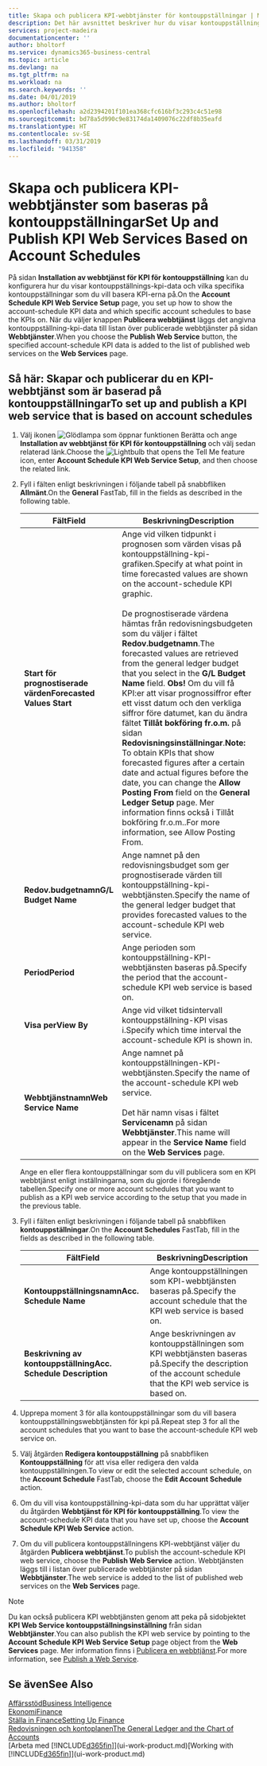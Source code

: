 ```yaml
---
title: Skapa och publicera KPI-webbtjänster för kontouppställningar | Microsoft Docs
description: Det här avsnittet beskriver hur du visar kontouppställningen KPI-data baserat på specifika kontouppställningar.
services: project-madeira
documentationcenter: ''
author: bholtorf
ms.service: dynamics365-business-central
ms.topic: article
ms.devlang: na
ms.tgt_pltfrm: na
ms.workload: na
ms.search.keywords: ''
ms.date: 04/01/2019
ms.author: bholtorf
ms.openlocfilehash: a2d2394201f101ea368cfc616bf3c293c4c51e98
ms.sourcegitcommit: bd78a5d990c9e83174da1409076c22df8b35eafd
ms.translationtype: HT
ms.contentlocale: sv-SE
ms.lasthandoff: 03/31/2019
ms.locfileid: "941358"
---
```

# <a name="set-up-and-publish-kpi-web-services-based-on-account-schedules"></a><span data-ttu-id="8df6b-103">Skapa och publicera KPI-webbtjänster som baseras på kontouppställningar</span><span class="sxs-lookup"><span data-stu-id="8df6b-103">Set Up and Publish KPI Web Services Based on Account Schedules</span></span>
<span data-ttu-id="8df6b-104">På sidan **Installation av webbtjänst för KPI för kontouppställning** kan du konfigurera hur du visar kontouppställnings-kpi-data och vilka specifika kontouppställningar som du vill basera KPI-erna på.</span><span class="sxs-lookup"><span data-stu-id="8df6b-104">On the **Account Schedule KPI Web Service Setup** page, you set up how to show the account-schedule KPI data and which specific account schedules to base the KPIs on.</span></span> <span data-ttu-id="8df6b-105">När du väljer knappen **Publicera webbtjänst** läggs det angivna kontouppställning-kpi-data till listan över publicerade webbtjänster på sidan **Webbtjänster**.</span><span class="sxs-lookup"><span data-stu-id="8df6b-105">When you choose the **Publish Web Service** button, the specified account-schedule KPI data is added to the list of published web services on the **Web Services** page.</span></span>  

## <a name="to-set-up-and-publish-a-kpi-web-service-that-is-based-on-account-schedules"></a><span data-ttu-id="8df6b-106">Så här: Skapar och publicerar du en KPI-webbtjänst som är baserad på kontouppställningar</span><span class="sxs-lookup"><span data-stu-id="8df6b-106">To set up and publish a KPI web service that is based on account schedules</span></span>  
1.  <span data-ttu-id="8df6b-107">Välj ikonen ![Glödlampa som öppnar funktionen Berätta](media/ui-search/search_small.png "Berätta vad du vill göra") och ange **Installation av webbtjänst för KPI för kontouppställning** och välj sedan relaterad länk.</span><span class="sxs-lookup"><span data-stu-id="8df6b-107">Choose the ![Lightbulb that opens the Tell Me feature](media/ui-search/search_small.png "Tell me what you want to do") icon, enter **Account Schedule KPI Web Service Setup**, and then choose the related link.</span></span>  
2.  <span data-ttu-id="8df6b-108">Fyll i fälten enligt beskrivningen i följande tabell på snabbfliken **Allmänt**.</span><span class="sxs-lookup"><span data-stu-id="8df6b-108">On the **General** FastTab, fill in the fields as described in the following table.</span></span>  

    |<span data-ttu-id="8df6b-109">Fält</span><span class="sxs-lookup"><span data-stu-id="8df6b-109">Field</span></span>|<span data-ttu-id="8df6b-110">Beskrivning</span><span class="sxs-lookup"><span data-stu-id="8df6b-110">Description</span></span>|  
    |---------------------------------|---------------------------------------|  
    |<span data-ttu-id="8df6b-111">**Start för prognostiserade värden**</span><span class="sxs-lookup"><span data-stu-id="8df6b-111">**Forecasted Values Start**</span></span>|<span data-ttu-id="8df6b-112">Ange vid vilken tidpunkt i prognosen som värden visas på kontouppställning-kpi-grafiken.</span><span class="sxs-lookup"><span data-stu-id="8df6b-112">Specify at what point in time forecasted values are shown on the account-schedule KPI graphic.</span></span><br /><br /> <span data-ttu-id="8df6b-113">De prognostiserade värdena hämtas från redovisningsbudgeten som du väljer i fältet **Redov.budgetnamn**.</span><span class="sxs-lookup"><span data-stu-id="8df6b-113">The forecasted values are retrieved from the general ledger budget that you select in the **G/L Budget Name** field.</span></span> <span data-ttu-id="8df6b-114">**Obs!** Om du vill få KPI:er att visar prognossiffror efter ett visst datum och den verkliga siffror före datumet, kan du ändra fältet **Tillåt bokföring fr.o.m.** på sidan **Redovisningsinställningar**.</span><span class="sxs-lookup"><span data-stu-id="8df6b-114">**Note:**  To obtain KPIs that show forecasted figures after a certain date and actual figures before the date, you can change the **Allow Posting From** field on the **General Ledger Setup** page.</span></span> <span data-ttu-id="8df6b-115">Mer information finns också i Tillåt bokföring fr.o.m..</span><span class="sxs-lookup"><span data-stu-id="8df6b-115">For more information, see Allow Posting From.</span></span>|  
    |<span data-ttu-id="8df6b-116">**Redov.budgetnamn**</span><span class="sxs-lookup"><span data-stu-id="8df6b-116">**G/L Budget Name**</span></span>|<span data-ttu-id="8df6b-117">Ange namnet på den redovisningsbudget som ger prognostiserade värden till kontouppställning-kpi-webbtjänsten.</span><span class="sxs-lookup"><span data-stu-id="8df6b-117">Specify the name of the general ledger budget that provides forecasted values to the account-schedule KPI web service.</span></span>|  
    |<span data-ttu-id="8df6b-118">**Period**</span><span class="sxs-lookup"><span data-stu-id="8df6b-118">**Period**</span></span>|<span data-ttu-id="8df6b-119">Ange perioden som kontouppställning-KPI-webbtjänsten baseras på.</span><span class="sxs-lookup"><span data-stu-id="8df6b-119">Specify the period that the account-schedule KPI web service is based on.</span></span>|  
    |<span data-ttu-id="8df6b-120">**Visa per**</span><span class="sxs-lookup"><span data-stu-id="8df6b-120">**View By**</span></span>|<span data-ttu-id="8df6b-121">Ange vid vilket tidsintervall kontouppställning-KPI visas i.</span><span class="sxs-lookup"><span data-stu-id="8df6b-121">Specify which time interval the account-schedule KPI is shown in.</span></span>|  
    |<span data-ttu-id="8df6b-122">**Webbtjänstnamn**</span><span class="sxs-lookup"><span data-stu-id="8df6b-122">**Web Service Name**</span></span>|<span data-ttu-id="8df6b-123">Ange namnet på kontouppställningen-KPI-webbtjänsten.</span><span class="sxs-lookup"><span data-stu-id="8df6b-123">Specify the name of the account-schedule KPI web service.</span></span><br /><br /> <span data-ttu-id="8df6b-124">Det här namn visas i fältet **Servicenamn** på sidan **Webbtjänster**.</span><span class="sxs-lookup"><span data-stu-id="8df6b-124">This name will appear in the **Service Name** field on the **Web Services** page.</span></span>|  

    <span data-ttu-id="8df6b-125">Ange en eller flera kontouppställningar som du vill publicera som en KPI webbtjänst enligt inställningarna, som du gjorde i föregående tabellen.</span><span class="sxs-lookup"><span data-stu-id="8df6b-125">Specify one or more account schedules that you want to publish as a KPI web service according to the setup that you made in the previous table.</span></span>  

3.  <span data-ttu-id="8df6b-126">Fyll i fälten enligt beskrivningen i följande tabell på snabbfliken **kontouppställningar**.</span><span class="sxs-lookup"><span data-stu-id="8df6b-126">On the **Account Schedules** FastTab, fill in the fields as described in the following table.</span></span>  

    |<span data-ttu-id="8df6b-127">Fält</span><span class="sxs-lookup"><span data-stu-id="8df6b-127">Field</span></span>|<span data-ttu-id="8df6b-128">Beskrivning</span><span class="sxs-lookup"><span data-stu-id="8df6b-128">Description</span></span>|  
    |---------------------------------|---------------------------------------|  
    |<span data-ttu-id="8df6b-129">**Kontouppställningsnamn**</span><span class="sxs-lookup"><span data-stu-id="8df6b-129">**Acc. Schedule Name**</span></span>|<span data-ttu-id="8df6b-130">Ange kontouppställningen som KPI-webbtjänsten baseras på.</span><span class="sxs-lookup"><span data-stu-id="8df6b-130">Specify the account schedule that the KPI web service is based on.</span></span>|  
    |<span data-ttu-id="8df6b-131">**Beskrivning av kontouppställning**</span><span class="sxs-lookup"><span data-stu-id="8df6b-131">**Acc. Schedule Description**</span></span>|<span data-ttu-id="8df6b-132">Ange beskrivningen av kontouppställningen som KPI webbtjänsten baseras på.</span><span class="sxs-lookup"><span data-stu-id="8df6b-132">Specify the description of the account schedule that the KPI web service is based on.</span></span>|  

4.  <span data-ttu-id="8df6b-133">Upprepa moment 3 för alla kontouppställningar som du vill basera kontouppställningswebbtjänsten för kpi på.</span><span class="sxs-lookup"><span data-stu-id="8df6b-133">Repeat step 3 for all the account schedules that you want to base the account-schedule KPI web service on.</span></span>  
5.  <span data-ttu-id="8df6b-134">Välj åtgärden **Redigera kontouppställning** på snabbfliken **Kontouppställning** för att visa eller redigera den valda kontouppställningen.</span><span class="sxs-lookup"><span data-stu-id="8df6b-134">To view or edit the selected account schedule, on the **Account Schedule** FastTab, choose the **Edit Account Schedule** action.</span></span>  
6.  <span data-ttu-id="8df6b-135">Om du vill visa kontouppställning-kpi-data som du har upprättat väljer du åtgärden **Webbtjänst för KPI för kontouppställning**.</span><span class="sxs-lookup"><span data-stu-id="8df6b-135">To view the account-schedule KPI data that you have set up, choose the **Account Schedule KPI Web Service** action.</span></span>  
7.  <span data-ttu-id="8df6b-136">Om du vill publicera kontouppställningens KPI-webbtjänst väljer du åtgärden **Publicera webbtjänst**.</span><span class="sxs-lookup"><span data-stu-id="8df6b-136">To publish the account-schedule KPI web service, choose the **Publish Web Service** action.</span></span> <span data-ttu-id="8df6b-137">Webbtjänsten läggs till i listan över publicerade webbtjänster på sidan **Webbtjänster**.</span><span class="sxs-lookup"><span data-stu-id="8df6b-137">The web service is added to the list of published web services on the **Web Services** page.</span></span>  

> [!NOTE]  
>  <span data-ttu-id="8df6b-138">Du kan också publicera KPI webbtjänsten genom att peka på sidobjektet **KPI Web Service kontouppställningsinställning** från sidan **Webbtjänster**.</span><span class="sxs-lookup"><span data-stu-id="8df6b-138">You can also publish the KPI web service by pointing to the **Account Schedule KPI Web Service Setup** page object from the **Web Services** page.</span></span> <span data-ttu-id="8df6b-139">Mer information finns i [Publicera en webbtjänst](across-how-publish-web-service.md).</span><span class="sxs-lookup"><span data-stu-id="8df6b-139">For more information, see [Publish a Web Service](across-how-publish-web-service.md).</span></span>  

## <a name="see-also"></a><span data-ttu-id="8df6b-140">Se även</span><span class="sxs-lookup"><span data-stu-id="8df6b-140">See Also</span></span>  
[<span data-ttu-id="8df6b-141">Affärsstöd</span><span class="sxs-lookup"><span data-stu-id="8df6b-141">Business Intelligence</span></span>](bi.md)  
[<span data-ttu-id="8df6b-142">Ekonomi</span><span class="sxs-lookup"><span data-stu-id="8df6b-142">Finance</span></span>](finance.md)  
[<span data-ttu-id="8df6b-143">Ställa in Finance</span><span class="sxs-lookup"><span data-stu-id="8df6b-143">Setting Up Finance</span></span>](finance-setup-finance.md)  
[<span data-ttu-id="8df6b-144">Redovisningen och kontoplanen</span><span class="sxs-lookup"><span data-stu-id="8df6b-144">The General Ledger and the Chart of Accounts</span></span>](finance-general-ledger.md)  
<span data-ttu-id="8df6b-145">[Arbeta med [!INCLUDE[d365fin](includes/d365fin_md.md)]](ui-work-product.md)</span><span class="sxs-lookup"><span data-stu-id="8df6b-145">[Working with [!INCLUDE[d365fin](includes/d365fin_md.md)]](ui-work-product.md)</span></span>
